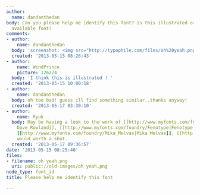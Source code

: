 ```yaml
---
author:
  name: dandanthedan
body: Can you please help me identify this font? is this illustrated or is this an
  available font?
comments:
- author:
    name: dandanthedan
  body: 'screenshot: <img src="http://typophile.com/files/oh%20yeah.png"/>'
  created: '2013-05-15 08:26:43'
- author:
    name: WindPrince
    picture: 126274
  body: 'I think this is illustrated ! '
  created: '2013-05-15 10:00:18'
- author:
    name: dandanthedan
  body: oh too bad! guess ill find something similar..thanks anyway!
  created: '2013-05-17 03:30:10'
- author:
    name: Ryuk
  body: May be having a look to the work of [[http://www.myfonts.com/foundry/Schizotype|Schizotype
    Dave Rowland]], [[http://www.myfonts.com/foundry/Fenotype|Fenotype Emil Bertell]],
    [[http://www.myfonts.com/foundry/Mika_Melvas|Mika Melvas]], [[http://www.myfonts.com/foundry/Eurotypo|Eurotypo]]
    would worth a shot.
  created: '2013-05-17 09:36:57'
date: '2013-05-15 08:25:40'
files:
- filename: oh yeah.png
  uri: public://old-images/oh yeah.png
node_type: font_id
title: Please help me identify this font

---
```


